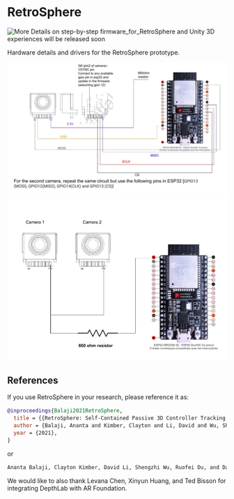 # RetroSphere

![More Details on step-by-step firmware_for_RetroSphere and Unity 3D experiences will be released soon](images/retrosphere.jpg)

Hardware details and drivers for the RetroSphere prototype.

![Circuit diagaram for pixart camera](images/pin_diagaram_ESP32_pixart.jpg)
![Two camera circuit diagram](images/two_camera_connection.jpg)



## References

If you use RetroSphere in your research, please reference it as:

```bibtex
@inproceedings{Balaji2021RetroSphere,
  title = {{RetroSphere: Self-Contained Passive 3D Controller Tracking for Augmented Reality}},
  author = {Balaji, Ananta and Kimber, Clayton and Li, David and Wu, Shengzhi and Du, Ruofei and Kim, David},
  year = {2021},
}
```

or

```txt
Ananta Balaji, Clayton Kimber, David Li, Shengzhi Wu, Ruofei Du, and David Kim. 2021. RetroSphere: Self-Contained Passive 3D Controller Tracking for Augmented Reality. 2021.
```

We would like to also thank Levana Chen, Xinyun Huang, and Ted Bisson for
integrating DepthLab with AR Foundation.

